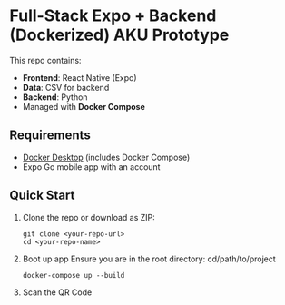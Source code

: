 # Full-Stack Expo + Backend (Dockerized) AKU Prototype

This repo contains:
- **Frontend**: React Native (Expo)
- **Data**: CSV for backend
- **Backend**: Python
- Managed with **Docker Compose**

## Requirements
- [Docker Desktop](https://www.docker.com/get-started) (includes Docker Compose)
- Expo Go mobile app with an account

## Quick Start
1. Clone the repo or download as ZIP:
   ```
   git clone <your-repo-url>
   cd <your-repo-name>
   ```
2. Boot up app
   Ensure you are in the root directory: cd/path/to/project
    ```
   docker-compose up --build
   ```
3. Scan the QR Code
